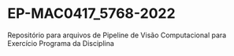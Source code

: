 # EP-MAC0417_5768-2022
Repositório para arquivos de Pipeline de Visão Computacional para Exercício Programa da Disciplina
